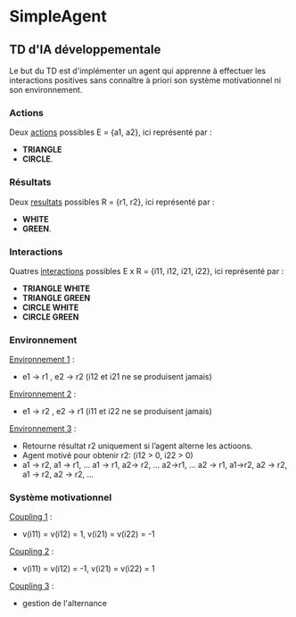 # SimpleAgent

## TD d'IA développementale

Le but du TD est d'implémenter un agent qui apprenne à effectuer les interactions positives sans connaître à priori son système motivationnel ni son environnement.

### Actions

Deux [actions](https://github.com/jfourmond/SimpleAgent/blob/master/SimpleAgent/src/action/Action.java) possibles E = {a1, a2}, ici représenté par :
- **TRIANGLE**
- **CIRCLE**.

### Résultats

Deux [resultats](https://github.com/jfourmond/SimpleAgent/blob/master/SimpleAgent/src/result/Result.java) possibles R = {r1, r2}, ici représenté par :
- **WHITE**
- **GREEN**.


### Interactions

Quatres [interactions](https://github.com/jfourmond/SimpleAgent/blob/master/SimpleAgent/src/interaction/Interaction.java) possibles E x R = {i11, i12, i21, i22}, ici représenté par :
- **TRIANGLE WHITE**
- **TRIANGLE GREEN**
- **CIRCLE WHITE**
- **CIRCLE GREEN**

### Environnement

[Environnement 1](https://github.com/jfourmond/SimpleAgent/blob/master/SimpleAgent/src/environment/Env1.java) : 
- e1 -> r1 , e2 -> r2   (i12 et i21 ne se produisent jamais)

[Environnement 2](https://github.com/jfourmond/SimpleAgent/blob/master/SimpleAgent/src/environment/Env2.java) :
- e1 -> r2 , e2 -> r1   (i11 et i22 ne se produisent jamais)

[Environnement 3](https://github.com/jfourmond/SimpleAgent/blob/master/SimpleAgent/src/environment/Env3.java) :
- Retourne résultat r2 uniquement si l’agent alterne les actioons.
-  Agent motivé pour obtenir r2: (i12 > 0, i22 > 0)
- a1 -> r2, a1 -> r1, … a1 -> r1, a2-> r2, … a2->r1, … a2 -> r1, a1->r2, a2 -> r2, a1 -> r2, a2 -> r2, …

### Système motivationnel

[Coupling 1](https://github.com/jfourmond/SimpleAgent/blob/master/SimpleAgent/src/coupling/Coupling1.java) :
- v(i11) = v(i12) = 1, v(i21) = v(i22) = -1

[Coupling 2](https://github.com/jfourmond/SimpleAgent/blob/master/SimpleAgent/src/coupling/Coupling2.java) :
- v(i11) = v(i12) = -1, v(i21) = v(i22) = 1

[Coupling 3](https://github.com/jfourmond/SimpleAgent/blob/master/SimpleAgent/src/coupling/Coupling3.java) :
- gestion de l'alternance
